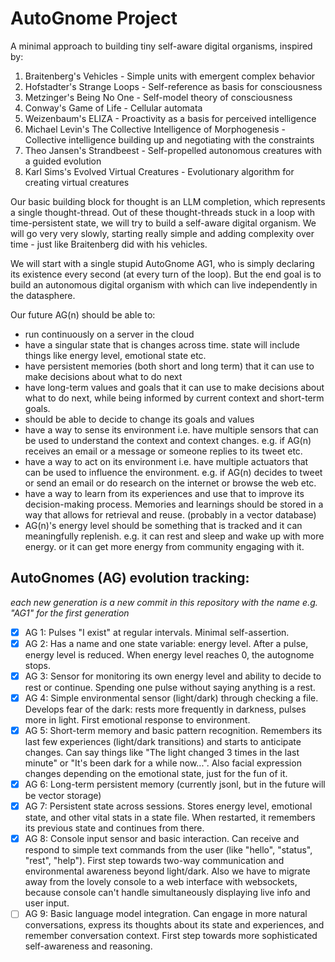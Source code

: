 # AutoGnome Project

A minimal approach to building tiny self-aware digital organisms, inspired by:

1. Braitenberg's Vehicles - Simple units with emergent complex behavior
2. Hofstadter's Strange Loops - Self-reference as basis for consciousness
3. Metzinger's Being No One - Self-model theory of consciousness
4. Conway's Game of Life - Cellular automata
5. Weizenbaum's ELIZA - Proactivity as a basis for perceived intelligence
6. Michael Levin's The Collective Intelligence of Morphogenesis - Collective intelligence building up and negotiating with the constraints
7. Theo Jansen's Strandbeest - Self-propelled autonomous creatures with a guided evolution
8. Karl Sims's Evolved Virtual Creatures - Evolutionary algorithm for creating virtual creatures

Our basic building block for thought is an LLM completion, which represents a single thought-thread. Out of these thought-threads stuck in a loop with time-persistent state, we will try to build a self-aware digital organism. We will go very very slowly, starting really simple and adding complexity over time - just like Braitenberg did with his vehicles.

We will start with a single stupid AutoGnome AG1, who is simply declaring its existence every second (at every turn of the loop).
But the end goal is to build an autonomous digital organism with which can live independently in the datasphere.

Our future AG(n) should be able to:
- run continuously on a server in the cloud
- have a singular state that is changes across time. state will include things like energy level, emotional state etc.
- have persistent memories (both short and long term) that it can use to make decisions about what to do next
- have long-term values and goals that it can use to make decisions about what to do next, while being informed by current context and short-term goals.
- should be able to decide to change its goals and values
- have a way to sense its environment i.e. have multiple sensors that can be used to understand the context and context changes. e.g. if AG(n) receives an email or a message or someone replies to its tweet etc.
- have a way to act on its environment i.e. have multiple actuators that can be used to influence the environment. e.g. if AG(n) decides to tweet or send an email or do research on the internet or browse the web etc.
- have a way to learn from its experiences and use that to improve its decision-making process. Memories and learnings should be stored in a way that allows for retrieval and reuse. (probably in a vector database)
- AG(n)'s energy level should be something that is tracked and it can meaningfully replenish. e.g. it can rest and sleep and wake up with more energy. or it can get more energy from community engaging with it.



## AutoGnomes (AG) evolution tracking:

_each new generation is a new commit in this repository with the name e.g. "AG1" for the first generation_

 - [x] AG 1: Pulses "I exist" at regular intervals. Minimal self-assertion.
 - [x] AG 2: Has a name and one state variable: energy level. After a pulse, energy level is reduced. When energy level reaches 0, the autognome stops.
 - [x] AG 3: Sensor for monitoring its own energy level and ability to decide to rest or continue. Spending one pulse without saying anything is a rest.
 - [x] AG 4: Simple environmental sensor (light/dark) through checking a file. Develops fear of the dark: rests more frequently in darkness, pulses more in light. First emotional response to environment.
 - [x] AG 5: Short-term memory and basic pattern recognition. Remembers its last few experiences (light/dark transitions) and starts to anticipate changes. Can say things like "The light changed 3 times in the last minute" or "It's been dark for a while now...". Also facial expression changes depending on the emotional state, just for the fun of it.
 - [x] AG 6: Long-term persistent memory (currently jsonl, but in the future will be vector storage)
 - [x] AG 7: Persistent state across sessions. Stores energy level, emotional state, and other vital stats in a state file. When restarted, it remembers its previous state and continues from there.
 - [x] AG 8: Console input sensor and basic interaction. Can receive and respond to simple text commands from the user (like "hello", "status", "rest", "help"). First step towards two-way communication and environmental awareness beyond light/dark. Also we have to migrate away from the lovely console to a web interface with websockets, because console can't handle simultaneously displaying live info and user input.
 - [ ] AG 9: Basic language model integration. Can engage in more natural conversations, express its thoughts about its state and experiences, and remember conversation context. First step towards more sophisticated self-awareness and reasoning.